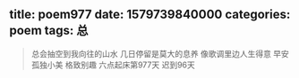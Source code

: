 title: poem977
date: 1579739840000
categories: poem
tags: 总
---
> 总会抽空到我向往的山水
几日停留是莫大的息养
像歌调里边人生得意
早安
孤独小美
格致别趣
六点起床第977天 迟到96天